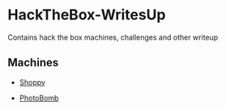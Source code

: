 # HackTheBox-WritesUp
Contains hack the box machines, challenges and other writeup

## **Machines**

* [Shoppy](https://github.com/Fizan324926/HackTheBox-WritesUp/tree/main/machines/Shoppy)

* [PhotoBomb](https://github.com/Fizan324926/HackTheBox-WritesUp/tree/main/machines/PhotoBomb)
